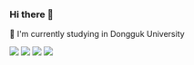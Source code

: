 ### Hi there 👋
🌱 I'm currently studying in Dongguk University

<img src="https://img.shields.io/badge/C-FECC00?style=plastic-square&logo=C&logoColor=white"/> <img src="https://img.shields.io/badge/C++-E9568E?style=plastic-square&logo=C++&logoColor=white"/> <img src="https://img.shields.io/badge/Unity-527FFF?style=plastic-square&logo=Unity&logoColor=white"/> <img src="https://img.shields.io/badge/Python-7B68EE?style=plastic-square&logo=Python&logoColor=white"/>  
<!--
**ddozakim/ddozakim** is a ✨ _special_ ✨ repository because its `README.md` (this file) appears on your GitHub profile.

Here are some ideas to get you started:

- 🔭 I’m currently working on ...
- 🌱 I’m currently learning ...
- 👯 I’m looking to collaborate on ...
- 🤔 I’m looking for help with ...
- 💬 Ask me about ...
- 📫 How to reach me: ...
- 😄 Pronouns: ...
- ⚡ Fun fact: ...
-->
